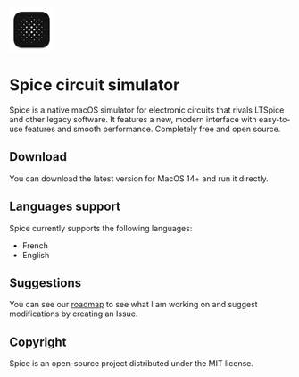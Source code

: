 <img src="https://github.com/l0uisgrange/spice/blob/main/Spice/Assets.xcassets/AppIcon.appiconset/512x512%202x%201.png" width="80">

# Spice circuit simulator

Spice is a native macOS simulator for electronic circuits that rivals LTSpice and other legacy software. It features a new, modern interface with easy-to-use features and smooth performance. Completely free and open source.

## Download

You can download the latest version for MacOS 14+ and run it directly.

## Languages support

Spice currently supports the following languages:
- French
- English

## Suggestions

You can see our [roadmap](https://github.com/users/l0uisgrange/projects/2) to see what I am working on and suggest modifications by creating an Issue.

## Copyright

Spice is an open-source project distributed under the MIT license.

